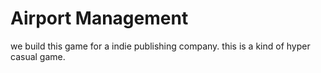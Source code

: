 # Airport Management

we build this game for a indie publishing company. this is a kind of hyper casual game.
